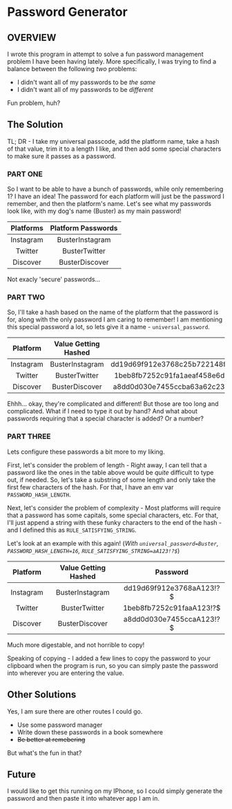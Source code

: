 # Password Generator

## OVERVIEW

I wrote this program in attempt to solve a fun password management problem I have been having lately. More specifically, I was trying to find a balance between the following _two_ problems:

- I didn't want all of my passwords to be _the same_
- I didn't want all of my passwords to be _different_

Fun problem, huh?

## The Solution

TL; DR - I take my universal passcode, add the platform name, take a hash of that value, trim it to a length I like, and then add some special characters to make sure it passes as a password.

### PART ONE

So I want to be able to have a bunch of passwords, while only remembering 1? I have an idea! The password for each platform will just be the password I remember, and then the platform's name. Let's see what my passwords look like, with my dog's name (Buster) as my main password!

| Platforms | Platform Passwords |
| :-------: | :----------------: |
| Instagram |  BusterInstagram   |
|  Twitter  |   BusterTwitter    |
| Discover  |   BusterDiscover   |

Not exacly 'secure' passwords...

### PART TWO

So, I'll take a hash based on the name of the platform that the password is for, along with the only password I am caring to remember! I am mentioning this special password a lot, so lets give it a name - `universal_password`.

| Platform  | Value Getting Hashed |                             Password                             |
| :-------: | :------------------: | :--------------------------------------------------------------: |
| Instagram |   BusterInstagram    | dd19d69f912e3768c25b722148f2322355323505f8ee65baf3c79267d211fa97 |
|  Twitter  |    BusterTwitter     | 1beb8fb7252c91fa1aeaf458e6dea39a5c348a6be2f39638679e229dffcd1643 |
| Discover  |    BusterDiscover    | a8dd0d030e7455ccba63a62c23abdc6c88e2f6170ccb9becbce17e57fafa55dc |

Ehhh... okay, they're complicated and different! But those are too long and complicated. What if I need to type it out by hand? And what about passwords requiring that a special character is added? Or a number?

### PART THREE

Lets configure these passwords a bit more to my liking.

First, let's consider the problem of length - Right away, I can tell that a password like the ones in the table above would be _quite_ difficult to type out, if needed. So, let's take a substring of some length and only take the first few characters of the hash. For that, I have an env var `PASSWORD_HASH_LENGTH`.

Next, let's consider the problem of complexity - Most platforms will require that a password has some capitals, some special characters, etc. For that, I'll just append a string with these funky characters to the end of the hash - and I defined this as `RULE_SATISFYING_STRING`.

Let's look at an example with this again! (_With `universal_password=Buster`, `PASSWORD_HASH_LENGTH=16`, `RULE_SATISFYING_STRING=aA123!?$`_)

| Platform  | Value Getting Hashed |         Password         |
| :-------: | :------------------: | :----------------------: |
| Instagram |   BusterInstagram    | dd19d69f912e3768aA123!?$ |
|  Twitter  |    BusterTwitter     | 1beb8fb7252c91faaA123!?$ |
| Discover  |    BusterDiscover    | a8dd0d030e7455ccaA123!?$ |

Much more digestable, and not horrible to copy!

Speaking of copying - I added a few lines to copy the password to your clipboard when the program is run, so you can simply paste the password into wherever you are entering the value.

## Other Solutions

Yes, I am sure there are other routes I could go.

- Use some password manager
- Write down these passwords in a book somewhere
- ~~Be better at remebering~~

But what's the fun in that?

## Future

I would like to get this running on my IPhone, so I could simply generate the password and then paste it into whatever app I am in.
